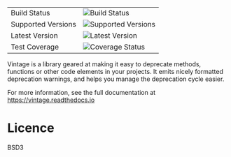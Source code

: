 
|                       |                                                                                    |
|-----------------------|------------------------------------------------------------------------------------|
| Build Status          | ![Build Status](https://secure.travis-ci.org/getslash/vintage.png?branch=master,dev) |
| Supported Versions    | ![Supported Versions](https://img.shields.io/badge/vintage.svg)    |
| Latest Version        | ![Latest Version](https://img.shields.io/pypi/v/vintage.svg)                  |
| Test Coverage         | ![Coverage Status](https://img.shields.io/coveralls/getslash/vintage/develop.svg)   |

Vintage is a library geared at making it easy to deprecate methods, functions or other code elements
in your projects. It emits nicely formatted deprecation warnings, and helps you manage the
deprecation cycle easier.

For more information, see the full documentation at https://vintage.readthedocs.io

Licence
=======

BSD3
